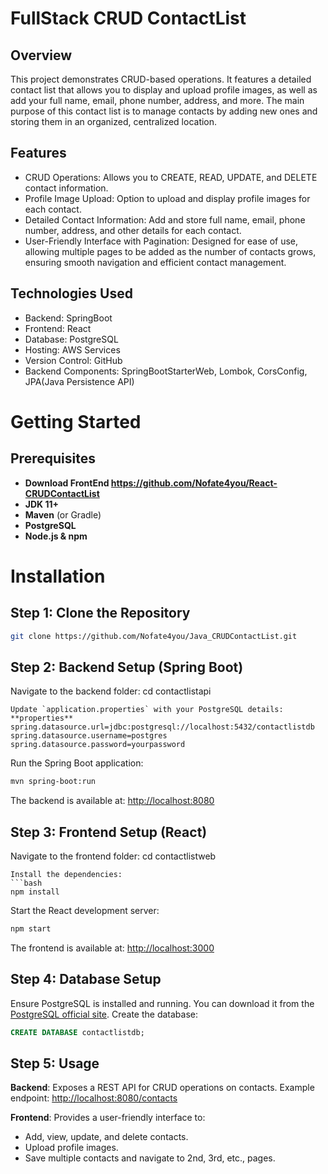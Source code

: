 # FullStack CRUD ContactList

## Overview
This project demonstrates CRUD-based operations. It features a detailed contact list that allows you to display and upload profile images, as well as add your full name, email, phone number, address, and more. The main purpose of this contact list is to manage contacts by adding new ones and storing them in an organized, centralized location.

## Features
- CRUD Operations: Allows you to CREATE, READ, UPDATE, and DELETE contact information.
- Profile Image Upload: Option to upload and display profile images for each contact.
- Detailed Contact Information: Add and store full name, email, phone number, address, and other details for each contact.
- User-Friendly Interface with Pagination: Designed for ease of use, allowing multiple pages to be added as the number of contacts grows, ensuring smooth navigation and efficient contact management.

## Technologies Used
- Backend: SpringBoot
- Frontend: React 
- Database: PostgreSQL
- Hosting: AWS Services
- Version Control: GitHub
- Backend Components: SpringBootStarterWeb, Lombok, CorsConfig, JPA(Java Persistence API)


# Getting Started

## Prerequisites
- **Download FrontEnd https://github.com/Nofate4you/React-CRUDContactList**
- **JDK 11+**
- **Maven** (or Gradle)
- **PostgreSQL**
- **Node.js & npm**

# Installation

## Step 1: Clone the Repository
```bash
git clone https://github.com/Nofate4you/Java_CRUDContactList.git
```

## Step 2: Backend Setup (Spring Boot)
Navigate to the backend folder:
cd contactlistapi
```
Update `application.properties` with your PostgreSQL details:
**properties**
spring.datasource.url=jdbc:postgresql://localhost:5432/contactlistdb
spring.datasource.username=postgres
spring.datasource.password=yourpassword
```
Run the Spring Boot application:
```bash
mvn spring-boot:run
```
The backend is available at: [http://localhost:8080](http://localhost:8080)

## Step 3: Frontend Setup (React)
Navigate to the frontend folder:
cd contactlistweb
```
Install the dependencies:
```bash
npm install
```
Start the React development server:
```bash
npm start
```
The frontend is available at: [http://localhost:3000](http://localhost:3000)

## Step 4: Database Setup
Ensure PostgreSQL is installed and running. You can download it from the [PostgreSQL official site](https://www.postgresql.org/download/).
Create the database:
```sql
CREATE DATABASE contactlistdb;
```

## Step 5: Usage
**Backend**: Exposes a REST API for CRUD operations on contacts.
Example endpoint: [http://localhost:8080/contacts](http://localhost:8080/contacts)

**Frontend**: Provides a user-friendly interface to:
- Add, view, update, and delete contacts.
- Upload profile images.
- Save multiple contacts and navigate to 2nd, 3rd, etc., pages.
